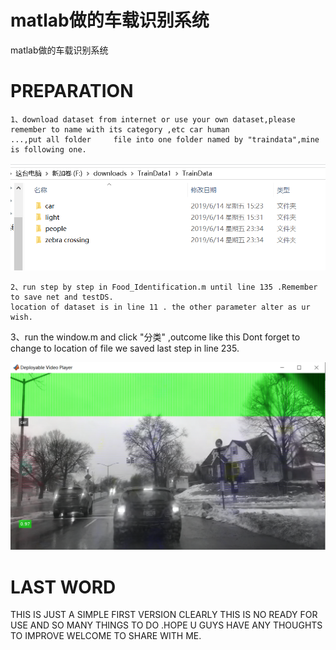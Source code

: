 # matlab做的车载识别系统
matlab做的车载识别系统


PREPARATION
==========
    1、download dataset from internet or use your own dataset,please remember to name with its category ,etc car human
    ...,put all folder     file into one folder named by "traindata",mine is following one.
![Alt text](data.PNG)
    
    
    
    2、run step by step in Food_Identification.m until line 135 .Remember to save net and testDS.
    location of dataset is in line 11 . the other parameter alter as ur wish.
   
   3、run the window.m and click "分类" ,outcome like this
   Dont forget to change to location of file we saved last step in line 235.
  
  
  ![Alt text](11.PNG)


LAST WORD
=========
THIS IS JUST A SIMPLE FIRST VERSION CLEARLY THIS IS NO READY FOR USE AND SO MANY THINGS TO DO .HOPE U GUYS HAVE ANY THOUGHTS TO IMPROVE WELCOME TO SHARE WITH ME.
